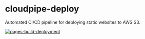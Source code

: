 # cloudpipe-deploy

Automated CI/CD pipeline for deploying static websites to AWS S3.

[![pages-build-deployment](https://github.com/iibluearth/cloudpipe-deploy/actions/workflows/pages/pages-build-deployment/badge.svg)](https://github.com/iibluearth/cloudpipe-deploy/actions/workflows/pages/pages-build-deployment)